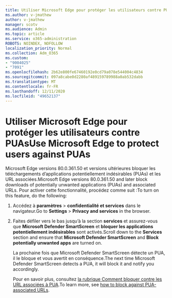 ```yaml
---
title: Utiliser Microsoft Edge pour protéger les utilisateurs contre PUAs
ms.author: v-jmathew
author: v-jmathew
manager: scotv
ms.audience: Admin
ms.topic: article
ms.service: o365-administration
ROBOTS: NOINDEX, NOFOLLOW
localization_priority: Normal
ms.collection: Adm_O365
ms.custom:
- "9004025"
- "7091"
ms.openlocfilehash: 2b62e800fe67460192e0cd79a078e544004c4834
ms.sourcegitcommit: 097a8cabe0d2280af489159789988a0ab532dabb
ms.translationtype: MT
ms.contentlocale: fr-FR
ms.lasthandoff: 12/11/2020
ms.locfileid: "49652137"
---
```

# <a name="use-microsoft-edge-to-protect-users-against-puas"></a><span data-ttu-id="2365c-102">Utiliser Microsoft Edge pour protéger les utilisateurs contre PUAs</span><span class="sxs-lookup"><span data-stu-id="2365c-102">Use Microsoft Edge to protect users against PUAs</span></span>

<span data-ttu-id="2365c-103">Microsoft Edge versions 80.0.361.50 et versions ultérieures bloquer les téléchargements d’applications potentiellement indésirables (PUAs) et les URL associées.</span><span class="sxs-lookup"><span data-stu-id="2365c-103">Microsoft Edge versions 80.0.361.50 and later block downloads of potentially unwanted applications (PUAs) and associated URLs.</span></span> <span data-ttu-id="2365c-104">Pour activer cette fonctionnalité, procédez comme suit :</span><span class="sxs-lookup"><span data-stu-id="2365c-104">To turn on this feature, do the following:</span></span>

1. <span data-ttu-id="2365c-105">Accédez à **paramètres**  >  **confidentialité et services** dans le navigateur.</span><span class="sxs-lookup"><span data-stu-id="2365c-105">Go to **Settings** > **Privacy and services** in the browser.</span></span>

2. <span data-ttu-id="2365c-106">Faites défiler vers le bas jusqu’à la section **services** et assurez-vous que **Microsoft Defender SmartScreen** et **bloquer les applications potentiellement indésirables** sont activés.</span><span class="sxs-lookup"><span data-stu-id="2365c-106">Scroll down to the **Services** section and ensure that **Microsoft Defender SmartScreen** and **Block potentially unwanted apps** are turned on.</span></span>

    <span data-ttu-id="2365c-107">La prochaine fois que Microsoft Defender SmartScreen détecte un PUA, il le bloque et vous avertit en conséquence.</span><span class="sxs-lookup"><span data-stu-id="2365c-107">The next time Microsoft Defender SmartScreen detects a PUA, it will block it and notify you accordingly.</span></span>

    <span data-ttu-id="2365c-108">Pour en savoir plus, consultez [la rubrique Comment bloquer contre les URL associées à PUA](https://go.microsoft.com/fwlink/?linkid=2133024).</span><span class="sxs-lookup"><span data-stu-id="2365c-108">To learn more, see [how to block against PUA-associated URLs](https://go.microsoft.com/fwlink/?linkid=2133024).</span></span>

